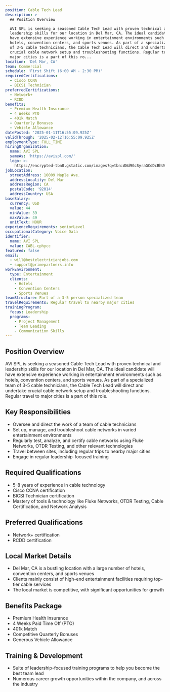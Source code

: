 ```yaml
---
position: Cable Tech Lead
description: >-
  ## Position Overview

  AVI SPL is seeking a seasoned Cable Tech Lead with proven technical and
  leadership skills for our location in Del Mar, CA. The ideal candidate will
  have extensive experience working in entertainment environments such as
  hotels, convention centers, and sports venues. As part of a specialized team
  of 3-5 cable technicians, the Cable Tech Lead will direct and undertake
  crucial cable network setup and troubleshooting functions. Regular travel to
  major cities is a part of this ro...
location: 'Del Mar, CA'
team: Commercial
schedule: 'First Shift (6:00 AM - 2:30 PM)'
requiredCertifications:
  - Cisco CCNA
  - BICSI Technician
preferredCertifications:
  - Network+
  - RCDD
benefits:
  - Premium Health Insurance
  - 4 Weeks PTO
  - 401k Match
  - Quarterly Bonuses
  - Vehicle Allowance
datePosted: '2025-01-11T16:55:09.925Z'
validThrough: '2025-02-12T16:55:09.925Z'
employmentType: FULL_TIME
hiringOrganization:
  name: AVI SPL
  sameAs: 'https://avispl.com/'
  logo: >-
    https://encrypted-tbn0.gstatic.com/images?q=tbn:ANd9GcSyraGCdDcBhUVCLjb9MI2McsVysMD7wjYlIQ&s
jobLocation:
  streetAddress: 10009 Maple Ave.
  addressLocality: Del Mar
  addressRegion: CA
  postalCode: '92014'
  addressCountry: USA
baseSalary:
  currency: USD
  value: 44
  minValue: 39
  maxValue: 49
  unitText: HOUR
experienceRequirements: seniorLevel
occupationalCategory: Voice Data
identifier:
  name: AVI SPL
  value: CABL-cphycc
featured: false
email:
  - will@bestelectricianjobs.com
  - support@primepartners.info
workEnvironment:
  type: Entertainment
  clients:
    - Hotels
    - Convention Centers
    - Sports Venues
teamStructure: Part of a 3-5 person specialized team
travelRequirements: Regular travel to nearby major cities
trainingProgram:
  focus: Leadership
  programs:
    - Project Management
    - Team Leading
    - Communication Skills
---
```




## Position Overview
AVI SPL is seeking a seasoned Cable Tech Lead with proven technical and leadership skills for our location in Del Mar, CA. The ideal candidate will have extensive experience working in entertainment environments such as hotels, convention centers, and sports venues. As part of a specialized team of 3-5 cable technicians, the Cable Tech Lead will direct and undertake crucial cable network setup and troubleshooting functions. Regular travel to major cities is a part of this role.

## Key Responsibilities
- Oversee and direct the work of a team of cable technicians
- Set up, manage, and troubleshoot cable networks in varied entertainment environments
- Regularly test, analyze, and certify cable networks using Fluke Networks, OTDR Testing, and other relevant technologies
- Travel between sites, including regular trips to nearby major cities
- Engage in regular leadership-focused training

## Required Qualifications
- 5-8 years of experience in cable technology
- Cisco CCNA certification
- BICSI Technician certification
- Mastery of tools & technology like Fluke Networks, OTDR Testing, Cable Certification, and Network Analysis

## Preferred Qualifications
- Network+ certification
- RCDD certification

## Local Market Details
- Del Mar, CA is a bustling location with a large number of hotels, convention centers, and sports venues
- Clients mainly consist of high-end entertainment facilities requiring top-tier cable services
- The local market is competitive, with significant opportunities for growth

## Benefits Package
- Premium Health Insurance
- 4 Weeks Paid Time Off (PTO)
- 401k Match
- Competitive Quarterly Bonuses
- Generous Vehicle Allowance

## Training & Development
- Suite of leadership-focused training programs to help you become the best team lead
- Numerous career growth opportunities within the company, and across the industry
